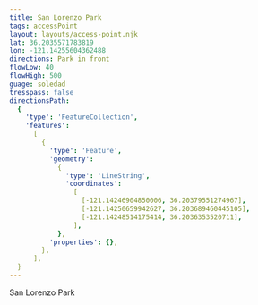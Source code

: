 ```yaml
---
title: San Lorenzo Park
tags: accessPoint
layout: layouts/access-point.njk
lat: 36.2035571783819
lon: -121.14255604362488
directions: Park in front
flowLow: 40
flowHigh: 500
guage: soledad
tresspass: false
directionsPath:
  {
    'type': 'FeatureCollection',
    'features':
      [
        {
          'type': 'Feature',
          'geometry':
            {
              'type': 'LineString',
              'coordinates':
                [
                  [-121.14246904850006, 36.20379551274967],
                  [-121.14250659942627, 36.203689460445105],
                  [-121.14248514175414, 36.2036353520711],
                ],
            },
          'properties': {},
        },
      ],
  }
---
```


San Lorenzo Park
